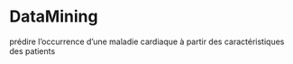 # DataMining
prédire l’occurrence d’une maladie cardiaque à partir des caractéristiques des patients
